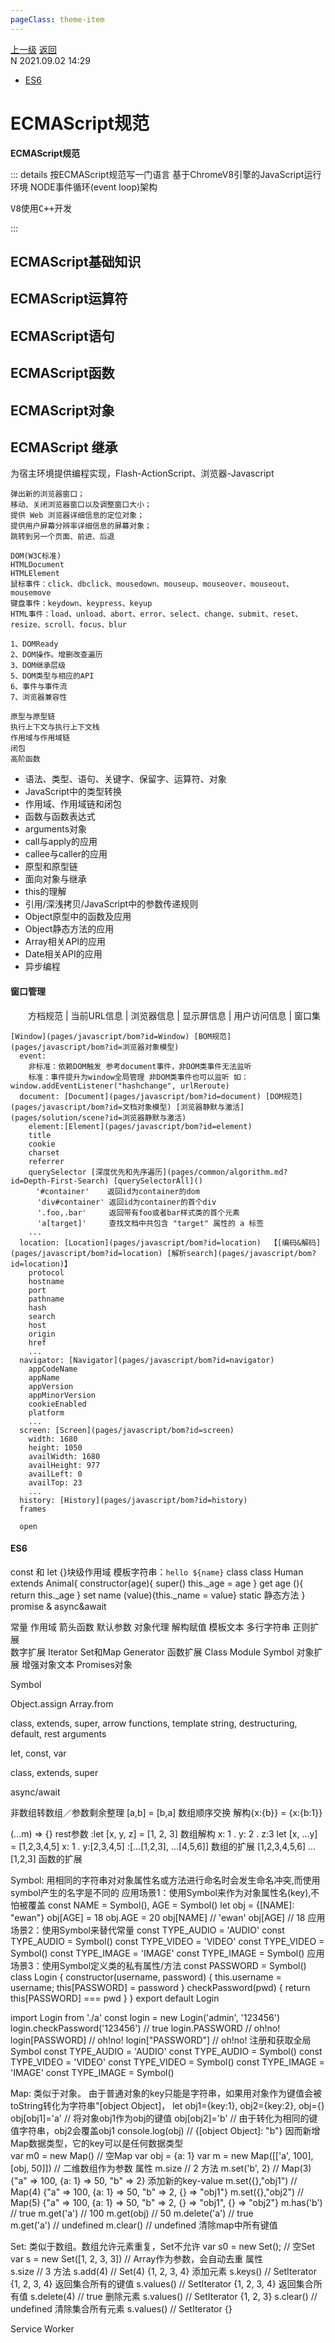```yaml
---
pageClass: theme-item
---
```

<div class="extend-header">
    <div class="info">
        <div class="record">
            <a class="back" href="./">上一级</a>
            <a class="back" href="./">返回</a>
        </div>        
        <div class="mini">
            <span>N 2021.09.02 14:29</span>
        </div>
    </div>
    <div class="content"><div class="custom-block links">
<ul class="desc">
<li><a href="/programmingLanguage/javascript/es6">ES6</a></li>
</ul>
</div></div>
</div>
<div class="content-header">
<h1>ECMAScript规范</h1><strong>ECMAScript规范</strong>
</div>
<div class="static-content">


::: details 按ECMAScript规范写一门语言
基于ChromeV8引擎的JavaScript运行环境   NODE事件循环(event loop)架构
<pre>
V8使用C++开发
</pre>
:::

## ECMAScript基础知识

## ECMAScript运算符

## ECMAScript语句

## ECMAScript函数

## ECMAScript对象

## ECMAScript 继承



为宿主环境提供编程实现，Flash-ActionScript、浏览器-Javascript

```
弹出新的浏览器窗口；
移动、关闭浏览器窗口以及调整窗口大小；
提供 Web 浏览器详细信息的定位对象；　
提供用户屏幕分辨率详细信息的屏幕对象；
跳转到另一个页面、前进、后退

DOM(W3C标准)
HTMLDocument
HTMLElement
鼠标事件：click、dbclick、mousedown、mouseup、mouseover、mouseout、mousemove
键盘事件：keydown、keypress、keyup
HTML事件：load、unload、abort、error、select、change、submit、reset、resize、scroll、focus、blur

1、DOMReady
2、DOM操作。增删改查遍历
3、DOM继承层级
5、DOM类型与相应的API
6、事件与事件流
7、浏览器兼容性

原型与原型链
执行上下文与执行上下文栈
作用域与作用域链
闭包
高阶函数
```

- 语法、类型、语句、关键字、保留字、运算符、对象
- JavaScript中的类型转换
- 作用域、作用域链和闭包
- 函数与函数表达式
- arguments对象
- call与apply的应用
- callee与caller的应用
- 原型和原型链
- 面向对象与继承
- this的理解
- 引用/深浅拷贝/JavaScript中的参数传递规则
- Object原型中的函数及应用
- Object静态方法的应用
- Array相关API的应用
- Date相关API的应用
- 异步编程

#### 窗口管理
　　方档规范 | 当前URL信息 | 浏览器信息 | 显示屏信息 | 用户访问信息 | 窗口集
```tree
[Window](pages/javascript/bom?id=Window) [BOM规范](pages/javascript/bom?id=浏览器对象模型)
  event: 
    非标准：依赖DOM触发 参考document事件，非DOM类事件无法监听
    标准：事件提升为window全局管理 非DOM类事件也可以监听 如：window.addEventListener("hashchange", urlReroute)
  document: [Document](pages/javascript/bom?id=document) [DOM规范](pages/javascript/bom?id=文档对象模型) [浏览器静默与激活](pages/solution/scene?id=浏览器静默与激活)
    element:[Element](pages/javascript/bom?id=element)
    title
    cookie
    charset
    referrer
    querySelector [深度优先和先序遍历](pages/common/algorithm.md?id=Depth-First-Search) [querySelectorAll]()
  　  '#container'    返回id为container的dom
      'div#container' 返回id为container的首个div
      '.foo,.bar'     返回带有foo或者bar样式类的首个元素
      'a[target]'     查找文档中共包含 "target" 属性的 a 标签
    ...
  location: [Location](pages/javascript/bom?id=location)  【[编码&解码](pages/javascript/bom?id=location) [解析search](pages/javascript/bom?id=location)】
    protocol
    hostname
    port
    pathname
    hash
    search
    host
    origin
    href
    ...
  navigator: [Navigator](pages/javascript/bom?id=navigator)
    appCodeName
    appName
    appVersion 
    appMinorVersion
    cookieEnabled
    platform
    ...
  screen: [Screen](pages/javascript/bom?id=screen)
    width: 1680
    height: 1050
    availWidth: 1680
    availHeight: 977
    availLeft: 0
    availTop: 23
    ...
  history: [History](pages/javascript/bom?id=history)
  frames

  open 
```

#### ES6
const 和 let  {}块级作用域
模板字符串：`hello ${name}`
class
class Human extends Animal{
constructor(age){
super()
this._age = age
}
get age (){ return this._age }
set name (value){this._name = value}
static 静态方法
}
promise & async&await

常量    作用域    箭头函数   默认参数    对象代理
解构赋值   模板文本  多行字符串   正则扩展   
数字扩展   Iterator    Set和Map   Generator
函数扩展   Class   Module   Symbol
对象扩展
增强对象文本
Promises对象

Symbol

Object.assign
Array.from

class, extends, super, 
arrow functions, 
template string, destructuring, default, rest arguments

let, const, var

 class, extends, super

async/await

非数组转数组／参数剩余整理
[a,b] = [b,a] 数组顺序交换
解构{x:{b}} = {x:{b:1}}

 (...m) => {}                      rest参数
:let [x, y, z] = [1, 2, 3]      数组解构 x: 1 .  y: 2 .  z:3
let [x, ...y] = [1,2,3,4,5]    x: 1 .  y:[2,3,4,5]
:[...[1,2,3], ...[4,5,6]]        数组的扩展 [1,2,3,4,5,6]
 ...[1,2,3]                           函数的扩展

Symbol: 用相同的字符串对对象属性名或方法进行命名时会发生命名冲突,而使用symbol产生的名字是不同的
应用场景1：使用Symbol来作为对象属性名(key),不怕被覆盖
const NAME = Symbol(), AGE = Symbol()
let obj = {[NAME]: "ewan"}
obj[AGE] = 18
obj.AGE = 20
obj[NAME] // 'ewan'
obj[AGE] // 18
应用场景2：使用Symbol来替代常量
const TYPE_AUDIO = 'AUDIO'     const TYPE_AUDIO = Symbol()
const TYPE_VIDEO = 'VIDEO'     const TYPE_VIDEO = Symbol()
const TYPE_IMAGE = 'IMAGE'     const TYPE_IMAGE = Symbol()
应用场景3：使用Symbol定义类的私有属性/方法
const PASSWORD = Symbol()
class Login {
  constructor(username, password) { this.username = username; this[PASSWORD] = password }
  checkPassword(pwd) { return this[PASSWORD] === pwd }
}
export default Login

import Login from './a'
const login = new Login('admin', '123456')
login.checkPassword('123456')  // true
login.PASSWORD  // oh!no!
login[PASSWORD] // oh!no!
login["PASSWORD"] // oh!no!
注册和获取全局Symbol
const TYPE_AUDIO = 'AUDIO'     const TYPE_AUDIO = Symbol()
const TYPE_VIDEO = 'VIDEO'     const TYPE_VIDEO = Symbol()
const TYPE_IMAGE = 'IMAGE'     const TYPE_IMAGE = Symbol()

Map: 类似于对象。
由于普通对象的key只能是字符串，如果用对象作为键值会被toString转化为字符串"[object Object]，
let obj1={key:1}, obj2={key:2}, obj={}
obj[obj1]='a'    // 将对象obj1作为obj的键值
obj[obj2]='b'    // 由于转化为相同的键值字符串，obj2会覆盖obj1
console.log(obj) // {[object Object]: "b"}
因而新增Map数据类型，它的key可以是任何数据类型  
var m0 = new Map() // 空Map
var obj = {a: 1}
var m = new Map([['a', 100], [obj, 50]]) // 二维数组作为参数
属性 
m.size // 2
方法
m.set('b', 2)    // Map(3) {"a" => 100, {a: 1} => 50, "b" => 2}                              添加新的key-value
m.set({},"obj1") // Map(4) {"a" => 100, {a: 1} => 50, "b" => 2, {} => "obj1"}
m.set({},"obj2") // Map(5) {"a" => 100, {a: 1} => 50, "b" => 2, {} => "obj1", {} => "obj2"}
m.has('b')       // true 
m.get('a')       // 100
m.get(obj)       // 50
m.delete('a')    // true                
m.get('a')       // undefined
m.clear()        // undefined 清除map中所有键值

Set: 类似于数组。数组允许元素重复，Set不允许
var s0 = new Set(); // 空Set
var s = new Set([1, 2, 3, 3]) // Array作为参数，会自动去重
属性  
s.size      // 3
方法
s.add(4)    // Set(4) {1, 2, 3, 4}          添加元素
s.keys()    // SetIterator {1, 2, 3, 4}     返回集合所有的键值
s.values()  // SetIterator {1, 2, 3, 4}     返回集合所有值
s.delete(4) // true                         删除元素
s.values()  // SetIterator {1, 2, 3}
s.clear()   // undefined                    清除集合所有元素
s.values()  // SetIterator {}

Service Worker

</div>